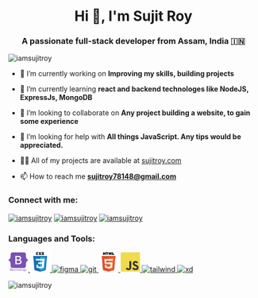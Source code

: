 <h1 align="center">Hi 👋, I'm Sujit Roy</h1>
<h3 align="center">A passionate full-stack developer from Assam, India 🇮🇳</h3>

<p align="left"> <img src="https://komarev.com/ghpvc/?username=iamsujitroy&label=Profile%20views&color=0e75b6&style=flat" alt="iamsujitroy" /> </p>

- 🔭 I’m currently working on **Improving my skills, building projects**

- 🌱 I’m currently learning **react and backend technologes like NodeJS, ExpressJs, MongoDB**

- 👯 I’m looking to collaborate on **Any project building a website, to gain some experience**

- 🤝 I’m looking for help with **All things JavaScript. Any tips would be appreciated.**

- 👨‍💻 All of my projects are available at [sujitroy.com](https://www.sujitroy.com/#portfolio)

- 📫 How to reach me **sujitroy78148@gmail.com**

<!-- - 📄 Know about my experiences [drive.google.com/resume-link-here](drive.google.com/resume-link-here) -->

<h3 align="left">Connect with me:</h3>
<p align="left">
<a href="https://codepen.io/iamsujitroy" target="blank"><img align="center" src="https://raw.githubusercontent.com/rahuldkjain/github-profile-readme-generator/master/src/images/icons/Social/codepen.svg" alt="iamsujitroy" height="30" width="40" /></a>
<a href="https://linkedin.com/in/iamsujitroy" target="blank"><img align="center" src="https://raw.githubusercontent.com/rahuldkjain/github-profile-readme-generator/master/src/images/icons/Social/linked-in-alt.svg" alt="iamsujitroy" height="30" width="40" /></a>
<a href="https://codesandbox.com/iamsujitroy" target="blank"><img align="center" src="https://raw.githubusercontent.com/rahuldkjain/github-profile-readme-generator/master/src/images/icons/Social/codesandbox.svg" alt="iamsujitroy" height="30" width="40" /></a>
</p>

<h3 align="left">Languages and Tools:</h3>
<p align="left"> <a href="https://getbootstrap.com" target="_blank" rel="noreferrer"> <img src="https://raw.githubusercontent.com/devicons/devicon/master/icons/bootstrap/bootstrap-plain-wordmark.svg" alt="bootstrap" width="40" height="40"/> </a> <a href="https://www.w3schools.com/css/" target="_blank" rel="noreferrer"> <img src="https://raw.githubusercontent.com/devicons/devicon/master/icons/css3/css3-original-wordmark.svg" alt="css3" width="40" height="40"/> </a> <a href="https://www.figma.com/" target="_blank" rel="noreferrer"> <img src="https://www.vectorlogo.zone/logos/figma/figma-icon.svg" alt="figma" width="40" height="40"/> </a> <a href="https://git-scm.com/" target="_blank" rel="noreferrer"> <img src="https://www.vectorlogo.zone/logos/git-scm/git-scm-icon.svg" alt="git" width="40" height="40"/> </a> <a href="https://www.w3.org/html/" target="_blank" rel="noreferrer"> <img src="https://raw.githubusercontent.com/devicons/devicon/master/icons/html5/html5-original-wordmark.svg" alt="html5" width="40" height="40"/> </a> <a href="https://developer.mozilla.org/en-US/docs/Web/JavaScript" target="_blank" rel="noreferrer"> <img src="https://raw.githubusercontent.com/devicons/devicon/master/icons/javascript/javascript-original.svg" alt="javascript" width="40" height="40"/> </a> <a href="https://tailwindcss.com/" target="_blank" rel="noreferrer"> <img src="https://www.vectorlogo.zone/logos/tailwindcss/tailwindcss-icon.svg" alt="tailwind" width="40" height="40"/> </a> <a href="https://www.adobe.com/products/xd.html" target="_blank" rel="noreferrer"> <img src="https://cdn.worldvectorlogo.com/logos/adobe-xd.svg" alt="xd" width="40" height="40"/> </a> </p>

<p><img align="center" src="https://github-readme-stats.vercel.app/api/top-langs?username=iamsujitroy&show_icons=true&locale=en&layout=compact" alt="iamsujitroy" /></p>

